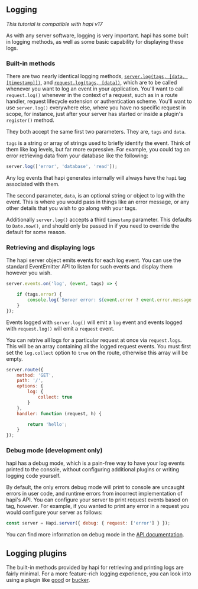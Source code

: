 ## Logging

_This tutorial is compatible with hapi v17_

As with any server software, logging is very important. hapi has some built in logging methods, as well as some basic capability for displaying these logs.

### Built-in methods

There are two nearly identical logging methods, [`server.log(tags, [data, [timestamp]])`](/api#-serverlogtags-data-timestamp), and [`request.log(tags, [data])`](https://hapijs.com/api#-requestlogtags-data), which are to be called whenever you want to log an event in your application. You'll want to call `request.log()` whenever in the context of a request, such as in a route handler, request lifecycle extension or authentication scheme. You'll want to use `server.log()` everywhere else, where you have no specific request in scope, for instance, just after your server has started or inside a plugin's `register()` method.

They both accept the same first two parameters. They are, `tags` and `data`.

`tags` is a string or array of strings used to briefly identify the event. Think of them like log levels, but far more expressive. For example, you could tag an error retrieving data from your database like the following:

```javascript
server.log(['error', 'database', 'read']);
```

Any log events that hapi generates internally will always have the `hapi` tag associated with them.

The second parameter, `data`, is an optional string or object to log with the event. This is where you would pass in things like an error message, or any other details that you wish to go along with your tags.

Additionally `server.log()` accepts a third `timestamp` parameter. This defaults to `Date.now()`, and should only be passed in if you need to override the default for some reason.

### Retrieving and displaying logs

The hapi server object emits events for each log event. You can use the standard EventEmitter API to listen for such events and display them however you wish.


```javascript
server.events.on('log', (event, tags) => {

    if (tags.error) {
        console.log(`Server error: ${event.error ? event.error.message : 'unknown'}`);
    }
});
```

Events logged with `server.log()` will emit a `log` event and events logged with `request.log()` will emit a `request` event.

You can retrive all logs for a particular request at once via `request.logs`. This will be an array containing all the logged request events. You must first set the `log.collect` option to `true` on the route, otherwise this array will be empty.

```javascript
server.route({
    method: 'GET',
    path: '/',
    options: {
        log: {
            collect: true
        }
    },
    handler: function (request, h) {

        return 'hello';
    }
});
```

### Debug mode (development only)

hapi has a debug mode, which is a pain-free way to have your log events printed to the console, without configuring additional plugins or writing logging code yourself.

By default, the only errors debug mode will print to console are uncaught errors in user code, and runtime errors from incorrect implementation of hapi's API. You can configure your server to print request events based on tag, however. For example, if you wanted to print any error in a request you would configure your server as follows:

```javascript
const server = Hapi.server({ debug: { request: ['error'] } });
```

You can find more information on debug mode in the [API documentation](https://hapijs.com/api#-serveroptionsdebug).

## Logging plugins

The built-in methods provided by hapi for retrieving and printing logs are fairly minimal. For a more feature-rich logging experience, you can look into using a plugin like [good](https://github.com/hapijs/good) or [bucker](https://github.com/nlf/bucker).
